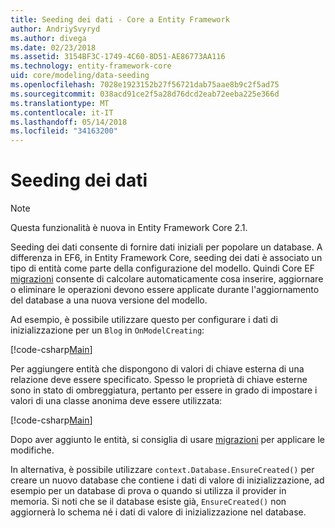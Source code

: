 ```yaml
---
title: Seeding dei dati - Core a Entity Framework
author: AndriySvyryd
ms.author: divega
ms.date: 02/23/2018
ms.assetid: 3154BF3C-1749-4C60-8D51-AE86773AA116
ms.technology: entity-framework-core
uid: core/modeling/data-seeding
ms.openlocfilehash: 7028e1923152b27f56721dab75aae8b9c2f5ad75
ms.sourcegitcommit: 038acd91ce2f5a28d76dcd2eab72eeba225e366d
ms.translationtype: MT
ms.contentlocale: it-IT
ms.lasthandoff: 05/14/2018
ms.locfileid: "34163200"
---
```

# <a name="data-seeding"></a>Seeding dei dati

> [!NOTE]  
> Questa funzionalità è nuova in Entity Framework Core 2.1.

Seeding dei dati consente di fornire dati iniziali per popolare un database. A differenza in EF6, in Entity Framework Core, seeding dei dati è associato un tipo di entità come parte della configurazione del modello. Quindi Core EF [migrazioni](xref:core/managing-schemas/migrations/index) consente di calcolare automaticamente cosa inserire, aggiornare o eliminare le operazioni devono essere applicate durante l'aggiornamento del database a una nuova versione del modello.

Ad esempio, è possibile utilizzare questo per configurare i dati di inizializzazione per un `Blog` in `OnModelCreating`:

[!code-csharp[Main](../../../samples/core/DataSeeding/DataSeedingContext.cs?name=BlogSeed)]

Per aggiungere entità che dispongono di valori di chiave esterna di una relazione deve essere specificato. Spesso le proprietà di chiave esterne sono in stato di ombreggiatura, pertanto per essere in grado di impostare i valori di una classe anonima deve essere utilizzata:

[!code-csharp[Main](../../../samples/core/DataSeeding/DataSeedingContext.cs?name=PostSeed)]

Dopo aver aggiunto le entità, si consiglia di usare [migrazioni](xref:core/managing-schemas/migrations/index) per applicare le modifiche. 

In alternativa, è possibile utilizzare `context.Database.EnsureCreated()` per creare un nuovo database che contiene i dati di valore di inizializzazione, ad esempio per un database di prova o quando si utilizza il provider in memoria. Si noti che se il database esiste già, `EnsureCreated()` non aggiornerà lo schema né i dati di valore di inizializzazione nel database.
